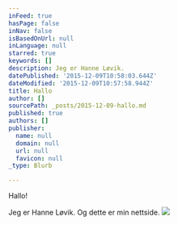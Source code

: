 ```yaml
---
inFeed: true
hasPage: false
inNav: false
isBasedOnUrl: null
inLanguage: null
starred: true
keywords: []
description: Jeg er Hanne Løvik.
datePublished: '2015-12-09T10:58:03.644Z'
dateModified: '2015-12-09T10:57:58.944Z'
title: Hallo
author: []
sourcePath: _posts/2015-12-09-hallo.md
published: true
authors: []
publisher:
  name: null
  domain: null
  url: null
  favicon: null
_type: Blurb

---
```

Hallo!

Jeg er Hanne Løvik. Og dette er min nettside.
![](https://the-grid-user-content.s3-us-west-2.amazonaws.com/3ac6dbbd-5048-4760-aa5a-85cdc5878beb.gif)